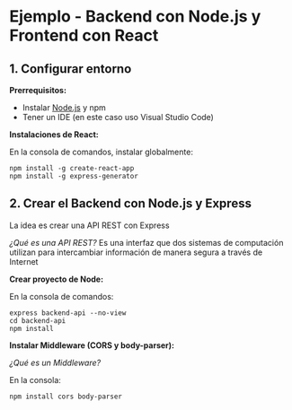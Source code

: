 # Ejemplo - Backend con Node.js y Frontend con React

## 1. Configurar entorno

**Prerrequisitos:**

- Instalar [Node.js](https://nodejs.org/es) y npm
- Tener un IDE (en este caso uso Visual Studio Code)

**Instalaciones de React:**

En la consola de comandos, instalar globalmente:
```
npm install -g create-react-app
npm install -g express-generator
```

## 2. Crear el Backend con Node.js y Express

La idea es crear una API REST con Express

*¿Qué es una API REST?* Es una interfaz que dos sistemas de computación utilizan para intercambiar información de manera segura a través de Internet

**Crear proyecto de Node:**

En la consola de comandos:

```
express backend-api --no-view
cd backend-api
npm install
```

**Instalar Middleware (CORS y body-parser):**

*¿Qué es un Middleware?* 

En la consola:

```
npm install cors body-parser
```
